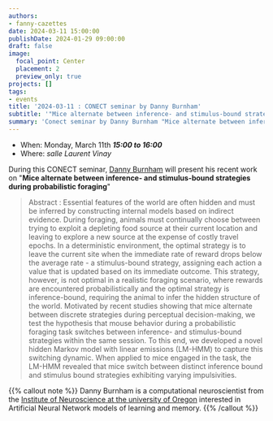 ```yaml
---
authors:
- fanny-cazettes
date: 2024-03-11 15:00:00
publishDate: 2024-01-29 09:00:00
draft: false
image:
  focal_point: Center
  placement: 2
  preview_only: true
projects: []
tags:
- events
title: '2024-03-11 : CONECT seminar by Danny Burnham'
subtitle: '"Mice alternate between inference- and stimulus-bound strategies during probabilistic foraging".'
summary: 'Conect seminar by Danny Burnham "Mice alternate between inference- and stimulus-bound strategies during probabilistic foraging".'
---
```



* When: Monday, March 11th ***15:00 to 16:00*** 
* Where: _salle Laurent Vinay_

During this CONECT seminar, [Danny Burnham](https://ion.uoregon.edu/about/person-page/277) will present his recent work on "**Mice alternate between inference- and stimulus-bound strategies during probabilistic foraging**"

> Abstract : Essential features of the world are often hidden and must be inferred by constructing internal models based on indirect evidence. During foraging, animals must continually choose between trying to exploit a depleting food source at their current location and leaving to explore a new source at the expense of costly travel epochs. In a deterministic environment, the optimal strategy is to leave the current site when the immediate rate of reward drops below the average rate - a stimulus-bound strategy, assigning each action a value that is updated based on its immediate outcome. This strategy, however, is not optimal in a realistic foraging scenario, where rewards are encountered probabilistically and the optimal strategy is inference-bound, requiring the animal to infer the hidden structure of the world. Motivated by recent studies showing that mice alternate between discrete strategies during perceptual decision-making, we test the hypothesis that mouse behavior during a probabilistic foraging task switches between inference- and stimulus-bound strategies within the same session. To this end, we developed a novel hidden Markov model with linear emissions (LM-HMM) to capture this switching dynamic. When applied to mice engaged in the task, the LM-HMM revealed that mice switch between distinct inference bound and stimulus bound strategies exhibiting varying impulsivities.
 
 

{{% callout note %}}
Danny Burnham is a computational neuroscientist from the [Institute of Neuroscience at the university of Oregon](https://ion.uoregon.edu/about/person-page/277) interested in Artificial Neural Network models of learning and memory. {{% /callout %}}

